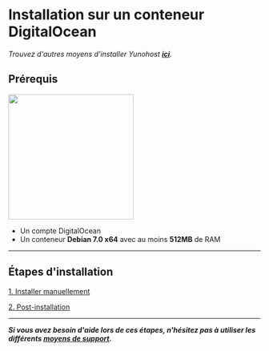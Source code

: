 # Installation sur un conteneur DigitalOcean

*Trouvez d'autres moyens d'installer Yunohost **[ici](/install_fr)**.*

## Prérequis

<img src="https://yunohost.org/images/digitalocean.png" width=250>

* Un compte DigitalOcean
* Un conteneur **Debian 7.0 x64** avec au moins **512MB** de RAM


---

## Étapes d'installation

<a class="btn btn-lg btn-default" href="/install_manually_fr">1. Installer manuellement</a>

<a class="btn btn-lg btn-default" href="/postinstall_fr">2. Post-installation</a>

---

***Si vous avez besoin d'aide lors de ces étapes, n'hésitez pas à utiliser les différents [moyens de support](/support_fr).***